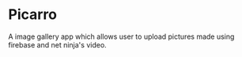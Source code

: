 # Picarro
A image gallery app which allows user to upload pictures made using firebase and net ninja's video.

